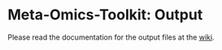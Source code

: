 # Meta-Omics-Toolkit: Output

Please read the documentation for the output files at the [wiki](https://openstack.cebitec.uni-bielefeld.de:8080/swift/v1/meta-omics-toolkit/master.html).
